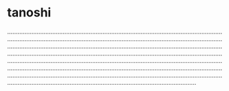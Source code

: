 # tanoshi
.................................................................................................................................................................................................................................................................................................................................................................................................................................................................................................................................................................................................................................................................................................................................................................................................................................................................................................................................................................................................................